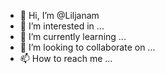 - 👋 Hi, I’m @Liljanam
- 👀 I’m interested in ...
- 🌱 I’m currently learning ...
- 💞️ I’m looking to collaborate on ...
- 📫 How to reach me ...

<!---
Liljanam/Liljanam is a ✨ special ✨ repository because its `README.md` (this file) appears on your GitHub profile.
You can click the Preview link to take a look at your changes.
--->
